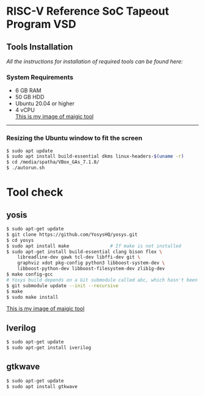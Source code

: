 # RISC-V Reference SoC Tapeout Program VSD

## Tools Installation
_All the instructions for installation of required tools can be found here:_

### System Requirements
- 6 GB RAM  
- 50 GB HDD  
- Ubuntu 20.04 or higher  
- 4 vCPU  
  [This is my image  of maigic tool ](Week0/Task0/magic.png)
---
### Resizing the Ubuntu window to fit the screen
```bash
$ sudo apt update
$ sudo apt install build-essential dkms linux-headers-$(uname -r)
$ cd /media/spatha/VBox_GAs_7.1.8/
$ ./autorun.sh
```
# Tool check
## yosis
```bash
$ sudo apt-get update
$ git clone https://github.com/YosysHQ/yosys.git
$ cd yosys
$ sudo apt install make               # If make is not installed
$ sudo apt-get install build-essential clang bison flex \
    libreadline-dev gawk tcl-dev libffi-dev git \
    graphviz xdot pkg-config python3 libboost-system-dev \
    libboost-python-dev libboost-filesystem-dev zlib1g-dev
$ make config-gcc
# Yosys build depends on a Git submodule called abc, which hasn't been initialized yet. You need to run the following command before running make
$ git submodule update --init --recursive
$ make 
$ sudo make install
```
  [This is my image  of maigic tool ](Week0/Task0/yosis.png)

## Iverilog
```bash
$ sudo apt-get update
$ sudo apt-get install iverilog
```
## gtkwave
```bash
$ sudo apt-get update
$ sudo apt install gtkwave
```




